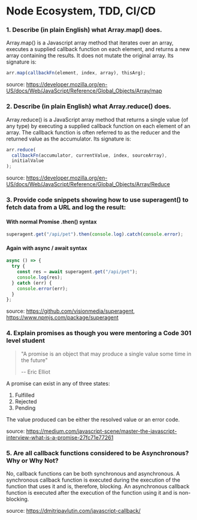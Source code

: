 # Node Ecosystem, TDD, CI/CD

### 1. Describe (in plain English) what Array.map() does.

Array.map() is a Javascript array method that iterates over an array, executes a supplied callback function on each element, and returns a new array containing the results. It does not mutate the original array. Its signature is:

```javascript
arr.map(callbackFn(element, index, array), thisArg);
```

source: https://developer.mozilla.org/en-US/docs/Web/JavaScript/Reference/Global_Objects/Array/map

### 2. Describe (in plain English) what Array.reduce() does.

Array.reduce() is a JavaScript array method that returns a single value (of any type) by executing a supplied callback function on each element of an array. The callback function is often referred to as the reducer and the returned value as the accumulator. Its signature is:

```javascript
arr.reduce(
  callbackFn(accumulator, currentValue, index, sourceArray),
  initialValue
);
```

source: https://developer.mozilla.org/en-US/docs/Web/JavaScript/Reference/Global_Objects/Array/Reduce

### 3. Provide code snippets showing how to use superagent() to fetch data from a URL and log the result:

#### With normal Promise .then() syntax

```javascript
superagent.get("/api/pet").then(console.log).catch(console.error);
```

#### Again with async / await syntax

```javascript
async () => {
  try {
    const res = await superagent.get("/api/pet");
    console.log(res);
  } catch (err) {
    console.error(err);
  }
};
```

source: https://github.com/visionmedia/superagent, https://www.npmjs.com/package/superagent

### 4. Explain promises as though you were mentoring a Code 301 level student

> "A promise is an object that may produce a single value some time in the future"
>
> -- Eric Elliot

A promise can exist in any of three states:

1. Fulfilled
2. Rejected
3. Pending

The value produced can be either the resolved value or an error code.

source: https://medium.com/javascript-scene/master-the-javascript-interview-what-is-a-promise-27fc71e77261

### 5. Are all callback functions considered to be Asynchronous? Why or Why Not?

No, callback functions can be both synchronous and asynchronous. A synchronous callback function is executed during the execution of the function that uses it and is, therefore, blocking. An asynchronous callback function is executed after the execution of the function using it and is non-blocking.

source: https://dmitripavlutin.com/javascript-callback/
